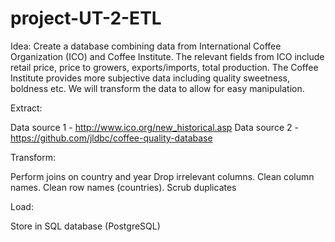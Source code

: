 # project-UT-2-ETL

Idea: Create a database combining data from International Coffee Organization (ICO) and Coffee Institute. The relevant fields from ICO include retail price, price to growers, exports/imports, total production. The Coffee Institute provides more subjective data including  quality sweetness, boldness etc. We will transform the data to allow for easy manipulation. 

Extract:

Data source 1 - http://www.ico.org/new_historical.asp
Data source 2 - https://github.com/jldbc/coffee-quality-database 

Transform:

Perform joins on country and year
Drop irrelevant columns.
Clean column names.
Clean row names (countries).
Scrub duplicates

Load:

Store in SQL database (PostgreSQL)
